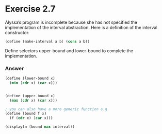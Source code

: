 # Exercise 2.7
Alyssa’s program is incomplete because she has not specified the implementation of the interval abstraction. Here is a definition of the interval constructor:

```scheme
(define (make-interval a b) (cons a b))
```

Define selectors upper-bound and lower-bound to complete the implementation.

### Answer
```scheme
(define (lower-bound x)
  (min (cdr x) (car x)))


(define (upper-bound x)
  (max (cdr x) (car x)))

; you can also have a more generic function e.g.
(define (bound f x)
  (f (cdr x) (car x)))

(displayln (bound max interval))

```